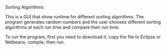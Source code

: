 Sorting Algorithms

This is a GUI that show runtime for different sorting algorithms. The program generates random numbers
and the user chooses different sorting algorithms at each run time and compare their run time.

To run the program, first you need to download it, copy the file to Eclipse or Netbeans, compile, then run.
